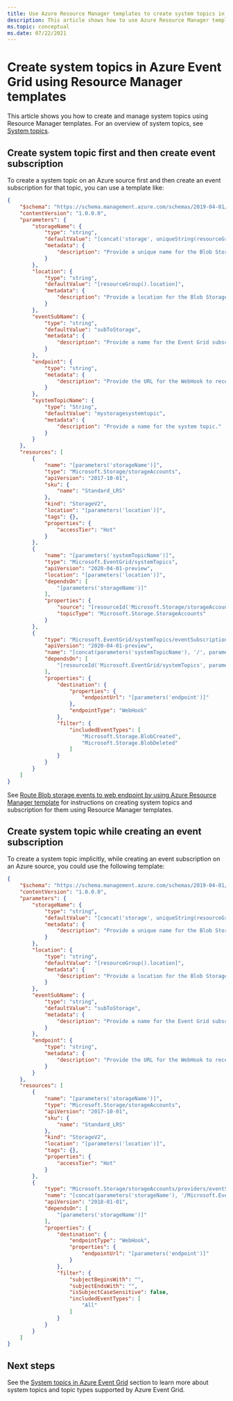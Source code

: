 ```yaml
---
title: Use Azure Resource Manager templates to create system topics in Azure Event Grid
description: This article shows how to use Azure Resource Manager templates to create system topics in Azure Event Grid. 
ms.topic: conceptual
ms.date: 07/22/2021
---
```


# Create system topics in Azure Event Grid using Resource Manager templates
This article shows you how to create and manage system topics using Resource Manager templates. For an overview of system topics, see [System topics](system-topics.md).

## Create system topic first and then create event subscription
To create a system topic on an Azure source first and then create an event subscription for that topic, you can use a template like: 

```json
{
    "$schema": "https://schema.management.azure.com/schemas/2019-04-01/deploymentTemplate.json#",
    "contentVersion": "1.0.0.0",
    "parameters": {
        "storageName": {
            "type": "string",
            "defaultValue": "[concat('storage', uniqueString(resourceGroup().id))]",
            "metadata": {
                "description": "Provide a unique name for the Blob Storage account."
            }
        },
        "location": {
            "type": "string",
            "defaultValue": "[resourceGroup().location]",
            "metadata": {
                "description": "Provide a location for the Blob Storage account that supports Event Grid."
            }
        },
        "eventSubName": {
            "type": "string",
            "defaultValue": "subToStorage",
            "metadata": {
                "description": "Provide a name for the Event Grid subscription."
            }
        },
        "endpoint": {
            "type": "string",
            "metadata": {
                "description": "Provide the URL for the WebHook to receive events. Create your own endpoint for events."
            }
        },
        "systemTopicName": {
            "type": "String",
            "defaultValue": "mystoragesystemtopic",
            "metadata": {
                "description": "Provide a name for the system topic."
            }
        }
    },
    "resources": [
        {
            "name": "[parameters('storageName')]",
            "type": "Microsoft.Storage/storageAccounts",
            "apiVersion": "2017-10-01",
            "sku": {
                "name": "Standard_LRS"
            },
            "kind": "StorageV2",
            "location": "[parameters('location')]",
            "tags": {},
            "properties": {
                "accessTier": "Hot"
            }
        },
        {
            "name": "[parameters('systemTopicName')]",
            "type": "Microsoft.EventGrid/systemTopics",
            "apiVersion": "2020-04-01-preview",
            "location": "[parameters('location')]",
            "dependsOn": [
                "[parameters('storageName')]"
            ],
            "properties": {
                "source": "[resourceId('Microsoft.Storage/storageAccounts', parameters('storageName'))]",
                "topicType": "Microsoft.Storage.StorageAccounts"
            }
        },
        {
            "type": "Microsoft.EventGrid/systemTopics/eventSubscriptions",
            "apiVersion": "2020-04-01-preview",
            "name": "[concat(parameters('systemTopicName'), '/', parameters('eventSubName'))]",
            "dependsOn": [
                "[resourceId('Microsoft.EventGrid/systemTopics', parameters('systemTopicName'))]"
            ],
            "properties": {
                "destination": {
                    "properties": {
                        "endpointUrl": "[parameters('endpoint')]"
                    },
                    "endpointType": "WebHook"
                },
                "filter": {
                    "includedEventTypes": [
                        "Microsoft.Storage.BlobCreated",
                        "Microsoft.Storage.BlobDeleted"
                    ]
                }
            }
        }
    ]
}
```

See [Route Blob storage events to web endpoint by using Azure Resource Manager template](blob-event-quickstart-template.md) for instructions on creating system topics and subscription for them using Resource Manager templates. 

## Create system topic while creating an event subscription 
To create a system topic implicitly, while creating an event subscription on an Azure source, you could use the following template:

``` json
{
    "$schema": "https://schema.management.azure.com/schemas/2019-04-01/deploymentTemplate.json#",
    "contentVersion": "1.0.0.0",
    "parameters": {
        "storageName": {
            "type": "string",
            "defaultValue": "[concat('storage', uniqueString(resourceGroup().id))]",
            "metadata": {
                "description": "Provide a unique name for the Blob Storage account."
            }
        },
        "location": {
            "type": "string",
            "defaultValue": "[resourceGroup().location]",
            "metadata": {
                "description": "Provide a location for the Blob Storage account that supports Event Grid."
            }
        },
        "eventSubName": {
            "type": "string",
            "defaultValue": "subToStorage",
            "metadata": {
                "description": "Provide a name for the Event Grid subscription."
            }
        },
        "endpoint": {
            "type": "string",
            "metadata": {
                "description": "Provide the URL for the WebHook to receive events. Create your own endpoint for events."
            }
        }
    },
    "resources": [
        {
            "name": "[parameters('storageName')]",
            "type": "Microsoft.Storage/storageAccounts",
            "apiVersion": "2017-10-01",
            "sku": {
                "name": "Standard_LRS"
            },
            "kind": "StorageV2",
            "location": "[parameters('location')]",
            "tags": {},
            "properties": {
                "accessTier": "Hot"
            }
        },
        {
            "type": "Microsoft.Storage/storageAccounts/providers/eventSubscriptions",
            "name": "[concat(parameters('storageName'), '/Microsoft.EventGrid/', parameters('eventSubName'))]",
            "apiVersion": "2018-01-01",
            "dependsOn": [
                "[parameters('storageName')]"
            ],
            "properties": {
                "destination": {
                    "endpointType": "WebHook",
                    "properties": {
                        "endpointUrl": "[parameters('endpoint')]"
                    }
                },
                "filter": {
                    "subjectBeginsWith": "",
                    "subjectEndsWith": "",
                    "isSubjectCaseSensitive": false,
                    "includedEventTypes": [
                        "All"
                    ]
                }
            }
        }
    ]
}
```

## Next steps
See the [System topics in Azure Event Grid](system-topics.md) section to learn more about system topics and topic types supported by Azure Event Grid. 
